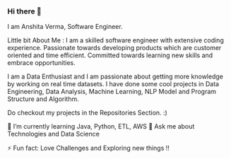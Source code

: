 ### Hi there 👋

I am Anshita Verma, Software Engineer.

Little bit About Me :
I am a skilled software engineer with extensive coding experience. Passionate towards developing products which are customer oriented and time efficient. Committed towards learning new skills and embrace opportunities.

I am a Data Enthusiast and I am passionate about getting more knowledge by working on real time datasets. I have done some cool projects in Data Engineering, Data Analysis, Machine Learning, NLP Model and Program Structure and Algorithm.

Do checkout my projects in the Repositories Section. :)

🌱 I’m currently learning Java, Python, ETL, AWS
💬 Ask me about Technologies and Data Science

⚡ Fun fact: Love Challenges and Exploring new things !!

<!--
**verma-anshita/verma-anshita** is a ✨ _special_ ✨ repository because its `README.md` (this file) appears on your GitHub profile.

Here are some ideas to get you started:

- 🔭 I’m currently working on ...
- 🌱 I’m currently learning ...
- 👯 I’m looking to collaborate on ...
- 🤔 I’m looking for help with ...
- 💬 Ask me about ...
- 📫 How to reach me: ...
- 😄 Pronouns: ...
- ⚡ Fun fact: ...
-->
